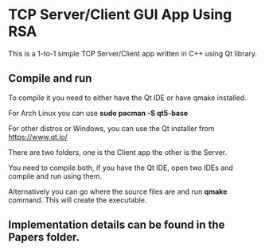 # TCP Server/Client GUI App Using RSA

This is a 1-to-1 simple TCP Server/Client app written in C++ using Qt library.
## Compile and run
To compile it you need to either have the Qt IDE or have qmake installed.

For Arch Linux you can use **sudo pacman -S qt5-base**

For other distros or Windows, you can use the Qt installer from https://www.qt.io/

There are two folders, one is the Client app the other is the Server.

You need to compile both, if you have the Qt IDE, open two IDEs and compile and run using them.

Alternatively you can go where the source files are and run **qmake** command. This will create the executable.

## Implementation details can be found in the Papers folder.
